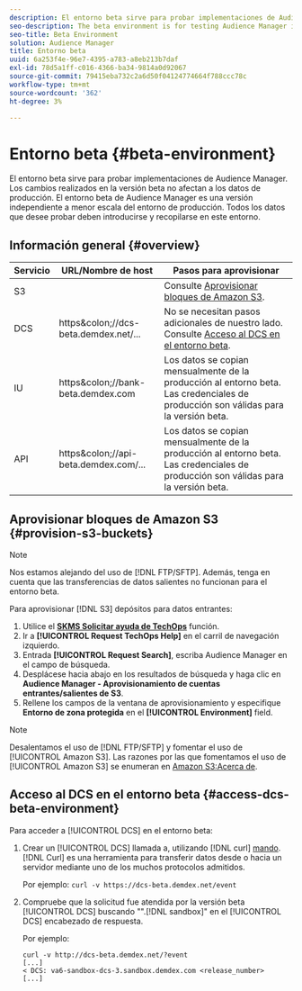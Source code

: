```yaml
---
description: El entorno beta sirve para probar implementaciones de Audience Manager. Los cambios realizados en la versión beta no afectan a los datos de producción. El entorno beta de Audience Manager es una versión independiente a menor escala del entorno de producción. Todos los datos que desee probar deben introducirse y recopilarse en este entorno.
seo-description: The beta environment is for testing Audience Manager implementations. Changes made in beta do not affect production data. The Audience Manager beta environment is a smaller-scale, standalone version of the production environment. All the data that you want to test must be entered and collected in this environment.
seo-title: Beta Environment
solution: Audience Manager
title: Entorno beta
uuid: 6a253f4e-96e7-4395-a783-a8eb213b7daf
exl-id: 78d5a1ff-c016-4366-ba34-9814a0d92067
source-git-commit: 79415eba732c2a6d50f04124774664f788ccc78c
workflow-type: tm+mt
source-wordcount: '362'
ht-degree: 3%

---
```


# Entorno beta {#beta-environment}

El entorno beta sirve para probar implementaciones de Audience Manager. Los cambios realizados en la versión beta no afectan a los datos de producción. El entorno beta de Audience Manager es una versión independiente a menor escala del entorno de producción. Todos los datos que desee probar deben introducirse y recopilarse en este entorno.

## Información general {#overview}

<!-- beta_environment_admin.xml -->

| Servicio | URL/Nombre de host | Pasos para aprovisionar |
|--- |--- |--- |
| S3 |  | Consulte [Aprovisionar bloques de Amazon S3](admin-beta-environment.md#provision-s3-buckets). |
| DCS | https&amp;colon;//dcs-beta.demdex.net/... | No se necesitan pasos adicionales de nuestro lado. Consulte [Acceso al DCS en el entorno beta](admin-beta-environment.md#access-dcs-beta-environment). |
| IU | https&amp;colon;//bank-beta.demdex.com | Los datos se copian mensualmente de la producción al entorno beta. Las credenciales de producción son válidas para la versión beta. |
| API | https&amp;colon;//api-beta.demdex.com/... | Los datos se copian mensualmente de la producción al entorno beta. Las credenciales de producción son válidas para la versión beta. |

## Aprovisionar bloques de Amazon S3 {#provision-s3-buckets}

>[!NOTE]
>
>Nos estamos alejando del uso de [!DNL FTP/SFTP]. Además, tenga en cuenta que las transferencias de datos salientes no funcionan para el entorno beta.

Para aprovisionar [!DNL S3] depósitos para datos entrantes:

1. Utilice el [**SKMS Solicitar ayuda de TechOps**](https://skms.adobe.com/) función.
1. Ir a **[!UICONTROL Request TechOps Help]** en el carril de navegación izquierdo.
1. Entrada **[!UICONTROL Request Search]**, escriba Audience Manager en el campo de búsqueda.
1. Desplácese hacia abajo en los resultados de búsqueda y haga clic en **Audience Manager - Aprovisionamiento de cuentas entrantes/salientes de S3**.
1. Rellene los campos de la ventana de aprovisionamiento y especifique **Entorno de zona protegida** en el **[!UICONTROL Environment]** field.

>[!NOTE]
>
>Desalentamos el uso de [!DNL FTP/SFTP] y fomentar el uso de [!UICONTROL Amazon S3]. Las razones por las que fomentamos el uso de [!UICONTROL Amazon S3] se enumeran en [Amazon S3:Acerca de](https://experienceleague.adobe.com/docs/audience-manager/user-guide/reference/amazon-s3.html).

## Acceso al DCS en el entorno beta {#access-dcs-beta-environment}

Para acceder a [!UICONTROL DCS] en el entorno beta:

1. Crear un [!UICONTROL DCS] llamada a, utilizando [!DNL curl] [mando](https://curl.haxx.se/docs/manpage.html). [!DNL Curl] es una herramienta para transferir datos desde o hacia un servidor mediante uno de los muchos protocolos admitidos.

   Por ejemplo: `curl -v https://dcs-beta.demdex.net/event`

1. Compruebe que la solicitud fue atendida por la versión beta [!UICONTROL DCS] buscando &quot;&quot;.[!DNL sandbox]&quot; en el [!UICONTROL DCS] encabezado de respuesta.

   Por ejemplo:

   ```
   curl -v http://dcs-beta.demdex.net/?event
   [...]
   < DCS: va6-sandbox-dcs-3.sandbox.demdex.com <release_number>
   [...]
   ```

<!--
1. Determine the load balancer's endpoint IP addresses.

   Run the `dig` [command](https://en.wikipedia.org/wiki/Dig_(command)) to determine the IP address of the nearest load balancer. The `dig` command queries the Domain Name System and returns the name and IP addresses of the Audience Manager [!UICONTROL Data Collection Servers (DCS)].

   ```
   dig dcs-beta.demdex.net
   ...
   dcs-sandbox-1754093861.us-east-1.elb.amazonaws.com. 60 IN A 52.87.15.51
   dcs-sandbox-1754093861.us-east-1.elb.amazonaws.com. 60 IN A 50.16.150.8
   dcs-sandbox-1754093861.us-east-1.elb.amazonaws.com. 60 IN A 52.2.228.100
   ```

1. Using one of the addresses in the above table, add a static DNS entry in the [!DNL `/etc/hosts`] file.

   On Windows, modify [!DNL `c:\WINDOWS\system32\drivers\etc\hosts`].

   For example:

[!DNL `52.87.15.51 samplepartner.demdex.net`]

   >[!NOTE]
   >
   >The addresses change occasionally, so you must keep your [!DNL /etc/hosts] file up to date.

   Additionally, if you need to set up ID synchronization, you must add a similar entry for [!DNL dpm.demdex.net.]

[!DNL `52.87.15.51 dpm.demdex.net`] [!DNL]. 

1. Make a [!UICONTROL DCS] call, using the `curl` [command](https://curl.haxx.se/docs/manpage.html). Curl is a tool to transfer data from or to a server, using one of many supported protocols.

   For example:

[!DNL `https://<domain>/event?product=camera`] 

1. Verify that your request was served by the beta [!UICONTROL DCS] by looking for "sandbox" in the [!UICONTROL DCS] response header.

   For example:

   ```
   curl -v https://dcs-beta.demdex.net/?event
   [...]
   < DCS: va6-sandbox-dcs-3.sandbox.demdex.com <release_number>
   [...]
   ```
-->
